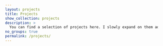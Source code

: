 ```yaml
---
layout: projects
title: Projects
show_collection: projects
description: >
  You can find a selection of projects here. I slowly expand on them adding more features and descriptions as time permits.
no_groups: true
permalink: /projects/
---
```

